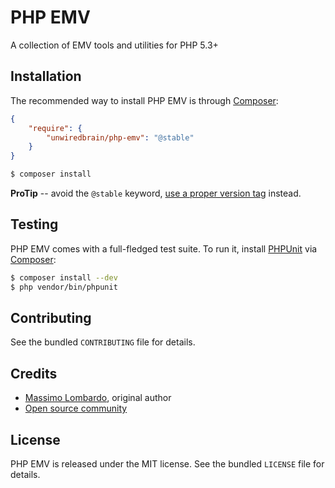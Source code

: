 # PHP EMV

A collection of EMV tools and utilities for PHP 5.3+

## Installation

The recommended way to install PHP EMV is through [Composer][COMPOSER]:

```json
{
    "require": {
        "unwiredbrain/php-emv": "@stable"
    }
}
```

```bash
$ composer install
```

**ProTip** -- avoid the `@stable` keyword, [use a proper version tag][PACKAGIST_VERSION] instead.

[COMPOSER]: https://getcomposer.org/
[PACKAGIST_VERSION]: https://packagist.org/packages/unwiredbrain/php-emv

## Testing

PHP EMV comes with a full-fledged test suite. To run it, install [PHPUnit][PHPUNIT] via [Composer][COMPOSER]:

```bash
$ composer install --dev
$ php vendor/bin/phpunit
```

[PHPUNIT]: http://phpunit.de/
[COMPOSER]: https://getcomposer.org/

## Contributing

See the bundled `CONTRIBUTING` file for details.

## Credits

* [Massimo Lombardo][CREDITS_ML], original author
* [Open source community][CREDITS_OSC]

[CREDITS_ML]: https://github.com/unwiredbrain
[CREDITS_OSC]: https://github.com/unwiredbrain/emv-utils/graphs/contributors

## License

PHP EMV is released under the MIT license. See the bundled `LICENSE` file for details.
